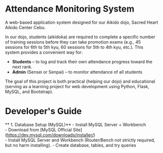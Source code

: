 # Attendance Monitoring System
A web-based application system designed for our Aikido dojo, Sacred Heart Aikido Center Cebu.

In our dojo, students (aikidoka) are required to complete a specific number of training sessions before they can take promotion exams (e.g., 45 sessions for 6th to 5th kyu, 60 sessions for 5th to 4th kyu, etc.). This system provides a convenient way for:  
- **Students** – to log and track their own attendance progress toward the next rank.  
- **Admin** (Sensei or Senpai) – to monitor attendance of all students

The goal of this project is both practical (helping our dojo) and educational (serving as a learning project for web development using Python, Flask, MySQL, and Bootstrap).

# Developer's Guide
** 1. Database Setup (MySQL)**
      - Install MySQL Server + Workbench  
            - Download from [MySQL Official Site] (https://dev.mysql.com/downloads/installer/)  
            - Install MySQL Server and Workbench (Router/Bench not strictly required, but no harm installing).
      - Create database, tables, and try queries

